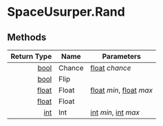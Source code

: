 # SpaceUsurper.Rand
## Methods
| Return Type | Name | Parameters |
| ----------: | ---- | ---------- |
| [bool](https://docs.microsoft.com/en-us/dotnet/api/system.boolean?view=netframework-4.5) | Chance | [float](https://docs.microsoft.com/en-us/dotnet/api/system.single?view=netframework-4.5) *chance*|
| [bool](https://docs.microsoft.com/en-us/dotnet/api/system.boolean?view=netframework-4.5) | Flip | |
| [float](https://docs.microsoft.com/en-us/dotnet/api/system.single?view=netframework-4.5) | Float | [float](https://docs.microsoft.com/en-us/dotnet/api/system.single?view=netframework-4.5) *min*, [float](https://docs.microsoft.com/en-us/dotnet/api/system.single?view=netframework-4.5) *max*|
| [float](https://docs.microsoft.com/en-us/dotnet/api/system.single?view=netframework-4.5) | Float | |
| [int](https://docs.microsoft.com/en-us/dotnet/api/system.int32?view=netframework-4.5) | Int | [int](https://docs.microsoft.com/en-us/dotnet/api/system.int32?view=netframework-4.5) *min*, [int](https://docs.microsoft.com/en-us/dotnet/api/system.int32?view=netframework-4.5) *max*|
